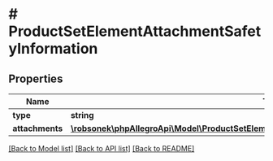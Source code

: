 # # ProductSetElementAttachmentSafetyInformation

## Properties

Name | Type | Description | Notes
------------ | ------------- | ------------- | -------------
**type** | **string** |  | [optional]
**attachments** | [**\robsonek\phpAllegroApi\Model\ProductSetElementAttachmentSafetyInformationAllOfAttachments[]**](ProductSetElementAttachmentSafetyInformationAllOfAttachments.md) |  | [optional]

[[Back to Model list]](../../README.md#models) [[Back to API list]](../../README.md#endpoints) [[Back to README]](../../README.md)
